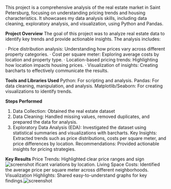 This project is a comprehensive analysis of the real estate market in Saint Petersburg, focusing on understanding pricing trends and housing characteristics. It showcases my data analysis skills, including data cleaning, exploratory analysis, and visualization, using Python and Pandas.

**Project Overview**
The goal of this project was to analyze real estate data to identify key trends and provide actionable insights. The analysis includes:

· Price distribution analysis: Understanding how prices vary across different property categories.
· Cost per square meter: Exploring average costs by location and property type.
· Location-based pricing trends: Highlighting how location impacts housing prices.
· Visualization of insights: Creating barcharts to effectively communicate the results.

**Tools and Libraries Used**
Python: For scripting and analysis.
Pandas: For data cleaning, manipulation, and analysis.
Matplotlib/Seaborn: For creating visualizations to identify trends.

**Steps Performed**
1) Data Collection: Obtained the real estate dataset 
2) Data Cleaning: Handled missing values, removed duplicates, and prepared the data for analysis.
3) Exploratory Data Analysis (EDA): Investigated the dataset using statistical summaries and visualizations with barcharts.
Key Insights: Extracted trends such as price distributions, costs per square meter, and price differences by location.
Recommendations: Provided actionable insights for pricing strategies.

**Key Results**
Price Trends: Highlighted clear price ranges and sign![screenshot](https://github.com/user-attachments/assets/f4369c67-7b98-42ed-b945-cb06dd99b61e)
ificant variations by location.
Living Space Costs: Identified the average price per square meter across different neighborhoods.
Visualization Highlights: Shared easy-to-understand graphs for key findings.![screenshot](https://github.com/user-attachments/assets/d686ba10-9826-42d4-a633-4a1560a2f3c9)

